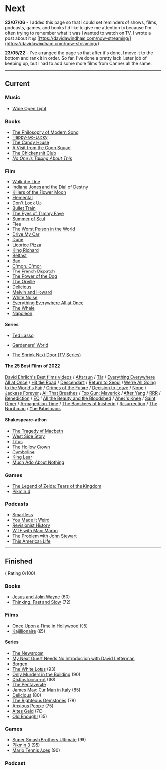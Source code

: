 # Next

**22/07/06** - I added this page so that I could set reminders of shows, films, podcasts, games, and books I'd like to give me attention to because I'm often trying to remember what it was I wanted to watch on TV.  I wrote a post about it @ [https://davidawindham.com/now-streaming/](https://davidawindham.com/now-streaming/)

**23/05/22** - I've arranged the page so that after it's done, I move it to the bottom and rank it in order. So far, I've done a pretty lack luster job of keeping up, but I had to add some more films from Cannes all the same.

---

## Current

### Music

- [Wide Open Light](https://en.wikipedia.org/wiki/Wide_Open_Light)

### Books

- [The Philosophy of Modern Song](https://en.wikipedia.org/wiki/The_Philosophy_of_Modern_Song)
- [Happy-Go-Lucky](https://en.wikipedia.org/wiki/Happy-Go-Lucky_(book))
- [The Candy House](https://en.wikipedia.org/wiki/The_Candy_House_(novel))
- [A Visit from the Goon Squad](https://en.wikipedia.org/wiki/A_Visit_from_the_Goon_Squad)
- [The Chickenshit Club](https://en.wikipedia.org/wiki/Jesse_Eisinger)
- [_No One Is Talking About This_](https://en.wikipedia.org/wiki/No_One_Is_Talking_About_This)

### Film

- [Walk the Line](https://en.wikipedia.org/wiki/Walk_the_Line)
- [Indiana Jones and the Dial of Destiny](https://en.wikipedia.org/wiki/Indiana_Jones_and_the_Dial_of_Destiny)
- [Killers of the Flower Moon](https://en.wikipedia.org/wiki/Killers_of_the_Flower_Moon)
- [Elemental](https://en.wikipedia.org/wiki/Elemental_(2023_film))
- [Don't Look Up](https://en.wikipedia.org/wiki/Don%27t_Look_Up)
- [Bullet Train](https://en.wikipedia.org/wiki/Bullet_Train_(film))
- [The Eyes of Tammy Faye](https://en.wikipedia.org/wiki/The_Eyes_of_Tammy_Faye_(2021_film))
- [Summer of Soul](https://en.wikipedia.org/wiki/Summer_of_Soul)
- [Flee](https://en.wikipedia.org/wiki/Flee_(film))
- [The Worst Person in the World](https://en.wikipedia.org/wiki/The_Worst_Person_in_the_World_(film))
- [Drive My Car](https://en.wikipedia.org/wiki/Drive_My_Car)
- [Dune](https://en.wikipedia.org/wiki/Dune)
- [Licorice Pizza](https://en.wikipedia.org/wiki/Licorice_Pizza)
- [King Richard](https://en.wikipedia.org/wiki/King_Richard)
- [Belfast](https://en.wikipedia.org/wiki/Belfast_(film))
- [Bao](https://en.wikipedia.org/wiki/Bao_(film))
- [C'mon, C'mon](https://en.wikipedia.org/wiki/C%27mon_C%27mon_(film))
- [The French Dispatch](https://en.wikipedia.org/wiki/The_French_Dispatch)
- [The Power of the Dog](https://en.wikipedia.org/wiki/The_Power_of_the_Dog)
- [The Orville](https://en.wikipedia.org/wiki/The_Orville)
- [Delicious](https://www.imdb.com/title/tt10738536/)
- [Melvin and Howard](https://en.wikipedia.org/wiki/Melvin_and_Howard)
- [White Noise](https://en.wikipedia.org/wiki/White_Noise_(2022_film))
- [Everything Everywhere All at Once](https://en.wikipedia.org/wiki/Everything_Everywhere_All_at_Once)
- [The Whale](https://en.wikipedia.org/wiki/The_Whale_(2022_film))
- [Napoleon](https://en.wikipedia.org/wiki/Napoleon_(2023_film))

#### Series
- [Ted Lasso](https://en.wikipedia.org/wiki/Ted_Lasso)
- [Gardeners' World](https://en.wikipedia.org/wiki/Gardeners%27_World)

- [The Shrink Next Door (TV Series)](https://en.wikipedia.org/wiki/The_Shrink_Next_Door_(TV_series))



#### The 25 Best Films of 2022
[David Ehrlich's Best films videos](https://www.videocountdowns.com)  /
[Aftersun](https://en.wikipedia.org/wiki/Aftersun) / 
[Tár](https://en.wikipedia.org/wiki/Tár) / 
[Everything Everywhere All at Once](https://en.wikipedia.org/wiki/Everything_Everywhere_All_at_Once) / 
[Hit the Road](https://en.wikipedia.org/wiki/Hit_the_Road_(2021_film)) /
[Descendant](https://en.wikipedia.org/wiki/Descendant_(2022_film)) / 
[Return to Seoul](https://en.wikipedia.org/wiki/Return_to_Seoul) / 
[We're All Going to the World's Fair](https://en.wikipedia.org/wiki/We%27re_All_Going_to_the_World%27s_Fair) / 
[Crimes of the Future](https://en.wikipedia.org/wiki/Crimes_of_the_Future) / 
[Decision to Leave](https://en.wikipedia.org/wiki/Decision_to_Leave) / 
[Nope](https://en.wikipedia.org/wiki/Nope_(film)) / 
[Jackass Forever](https://en.wikipedia.org/wiki/Jackass_Forever) / 
[All That Breathes](https://en.wikipedia.org/wiki/All_That_Breathes) / 
[Top Gun: Maverick](https://en.wikipedia.org/wiki/Top_Gun:_Maverick) / 
[After Yang](https://en.wikipedia.org/wiki/After_Yang) / 
[RRR](https://en.wikipedia.org/wiki/RRR_(film)) / 
[Benediction](https://en.wikipedia.org/wiki/Benediction_(film)) / 
[EO](https://en.wikipedia.org/wiki/EO_(film)) / 
[All the Beauty and the Bloodshed](https://en.wikipedia.org/wiki/All_the_Beauty_and_the_Bloodshed) / 
[Ahed's Knee](https://en.wikipedia.org/wiki/Ahed%27s_Knee) / 
[Saint Omer](https://en.wikipedia.org/wiki/Saint_Omer) / 
[Armageddon Time](https://en.wikipedia.org/wiki/Armageddon_Time) / 
[The Banshees of Inisherin](https://en.wikipedia.org/wiki/The_Banshees_of_Inisherin) / 
[Resurrection](https://en.wikipedia.org/wiki/Resurrection_(2022_film)) / 
[The Northman](https://en.wikipedia.org/wiki/The_Northman) / 
[The Fabelmans](https://en.wikipedia.org/wiki/The_Fabelmans)

#### Shakespeare-athon
- [The Tragedy of Macbeth](https://en.wikipedia.org/wiki/Macbeth)
- [West Side Story](https://en.wikipedia.org/wiki/West_Side_Story_(2021_film))
- [Titus](https://en.wikipedia.org/wiki/Titus_(film))
- [The Hollow Crown](https://en.wikipedia.org/wiki/The_Hollow_Crown_(TV_series))
- [Cymboline](https://en.wikipedia.org/wiki/Cymboline_(film))
- [King Lear](https://en.wikipedia.org/wiki/King_Lear_(2018_film))
- [Much Ado About Nothing](https://en.wikipedia.org/wiki/Much_Ado_About_Nothing_(2012_film))

### Games 
- [The Legend of Zelda: Tears of the Kingdom](https://en.wikipedia.org/wiki/The_Legend_of_Zelda:_Tears_of_the_Kingdom)
- [Pikmin 4](https://en.wikipedia.org/wiki/Pikmin_4)

### Podcasts
- [Smartless](https://en.wikipedia.org/wiki/SmartLess)
- [You Made it Weird](https://en.wikipedia.org/wiki/You_Made_It_Weird_with_Pete_Holmes)
- [Revisionist History](https://en.wikipedia.org/wiki/Revisionist_History_(podcast))
- [WTF with Marc Maron](https://en.wikipedia.org/wiki/WTF_with_Marc_Maron)
- [The Problem with John Stewart](https://en.wikipedia.org/wiki/The_Problem_with_Jon_Stewart)
- [This American Life](https://en.wikipedia.org/wiki/This_American_Life)


---

## Finished 

( Rating 0/100)

### Books

- [Jesus and John Wayne](https://en.wikipedia.org/wiki/Jesus_and_John_Wayne) (60)
- [Thinking, Fast and Slow](https://en.wikipedia.org/wiki/Thinking,_Fast_and_Slow) (72)

### Films

- [Once Upon a Time in Hollywood](https://en.wikipedia.org/wiki/Once_Upon_a_Time_in_Hollywood) (95)
- [Kajillionaire](https://en.wikipedia.org/wiki/Kajillionaire) (85)

#### Series

- [The Newsroom](https://en.wikipedia.org/wiki/The_Newsroom_(American_TV_series))
- [My Next Guest Needs No Introduction with David Letterman](https://en.wikipedia.org/wiki/My_Next_Guest_Needs_No_Introduction_with_David_Letterman)
- [Borgen](https://en.wikipedia.org/wiki/Borgen_(TV_series)) 
- [The White Lotus](https://en.wikipedia.org/wiki/The_White_Lotus) (93)
- [Only Murders in the Building](https://en.wikipedia.org/wiki/Only_Murders_in_the_Building) (90)
- [DisEnchantment](https://en.wikipedia.org/wiki/Disenchantment_(TV_series)) (86)
- [The Pentaverate](https://en.wikipedia.org/wiki/The_Pentaverate)
- [James May: Our Man in Italy](https://en.wikipedia.org/wiki/James_May:_Our_Man_in_Italy) (85)
- [Delicious](https://www.imdb.com/title/tt10738536/) (80)
- [The Righteous Gemstones](https://en.wikipedia.org/wiki/The_Righteous_Gemstones) (78)
- [Anxious People](https://en.wikipedia.org/wiki/Anxious_People_(TV_series)) (75)
- [Altes Geld](https://en.wikipedia.org/wiki/Altes_Geld) (70)
- [Old Enough!](https://en.wikipedia.org/wiki/Old_Enough!) (65)

### Games

- [Super Smash Brothers Ultimate](https://en.wikipedia.org/wiki/Super_Smash_Bros._Ultimate) (99)
- [Pikmin 3](https://en.wikipedia.org/wiki/Pikmin) (95)
- [Mario Tennis Aces](https://en.wikipedia.org/wiki/Mario_Tennis_Aces) (90)

### Podcast
